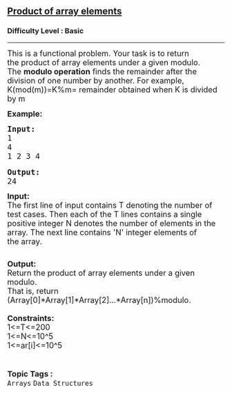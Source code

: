 <h2><a href="https://www.geeksforgeeks.org/problems/product-of-array-element/0">Product of array elements</a></h2><h3>Difficulty Level : Basic</h3><hr><div class="problems_problem_content__Xm_eO"><p><span style="font-size:18px">This is a functional problem. Your task is to return the&nbsp;product of array elements under a given modulo. </span><br>
<span style="font-size:18px">The <strong>modulo operation</strong> finds the remainder after the division of one number by another. For example, K(mod(m))=K%m= remainder obtained when K is divided by m</span></p>

<p><span style="font-size:18px"><strong>Example:</strong></span></p>

<pre><span style="font-size:18px"><strong>Input:
</strong></span><span style="font-size:18px">1
4
1 2 3 4</span>

<span style="font-size:18px"><strong>Output:
</strong></span><span style="font-size:18px">24</span></pre>

<p><span style="font-size:18px"><strong>Input:</strong><br>
The first line of input contains T denoting the number of test cases. Then each of the T lines contains a single positive integer N denotes the number of elements in the array. The next line contains 'N' integer elements of the&nbsp;array.</span></p>

<p><br>
<span style="font-size:18px"><strong>Output:</strong></span><br>
<span style="font-size:18px">Return the product of array elements under a given modulo.<br>
That is, return (Array[0]*Array[1]*Array[2]...*Array[n])%modulo.<br>
<br>
<strong>Constraints:</strong></span><br>
<span style="font-size:18px">1&lt;=T&lt;=200<br>
1&lt;=N&lt;=10^5<br>
1&lt;=ar[i]&lt;=10^5</span></p>
</div><br><p><span style=font-size:18px><strong>Topic Tags : </strong><br><code>Arrays</code>&nbsp;<code>Data Structures</code>&nbsp;